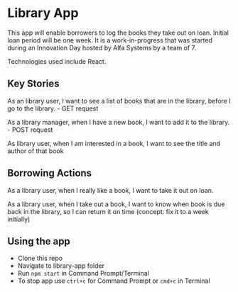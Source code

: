 # Library App
This app will enable borrowers to log the books they take out on loan. Initial loan period will be one week.
It is a work-in-progress that was started during an Innovation Day hosted by Alfa Systems by a team of 7.

Technologies used include React.

## Key Stories

As an library user, I want to see a list of books that are in the library, before I go to the library. - GET request

As a library manager, when I have a new book, I want to add it to the library.  - POST request

As library user, when I am interested in a book, I want to see the title and author of that book


## Borrowing Actions

As a library user, when I really like a book, I want to take it out on loan.

As a library user, when I take out a book, I want to know when book is due back in the library, so I can return it on time (concept: fix it to a week initially)

## Using the app

* Clone this repo
* Navigate to library-app folder
* Run ```npm start``` in Command Prompt/Terminal
* To stop app use ```ctrl+c``` for Command Prompt or ```cmd+c``` in Terminal 